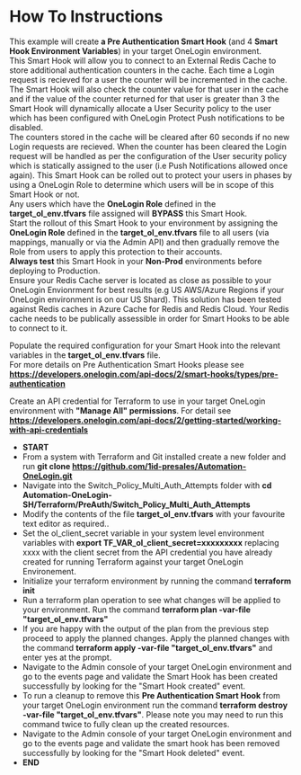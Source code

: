# How To Instructions

This example will create **a Pre Authentication Smart Hook** (and 4 **Smart Hook Environment Variables**) in your target OneLogin environment. <br>
This Smart Hook will allow you to connect to an External Redis Cache to store additional authentication counters in the cache. Each time a Login request is recieved for a user the counter will be incremented in the cache. <br>
The Smart Hook will also check the counter value for that user in the cache and if the value of the counter returned for that user is greater than 3 the Smart Hook will dynamically allocate a User Security policy to the user which has been configured with OneLogin Protect Push notifications to be disabled.<br> 
The counters stored in the cache will be cleared after 60 seconds if no new Login requests are recieved. When the counter has been cleared the Login request will be handled as per the configuration of the User security policy which is statically assigned to the user (i.e Push Notifications allowed once again). This Smart Hook can be rolled out to protect your users in phases by using a OneLogin Role to determine which users will be in scope of this Smart Hook or not. <br>
Any users which have the **OneLogin Role** defined in the **target_ol_env.tfvars** file assigned will **BYPASS** this Smart Hook. <br>
Start the rollout of this Smart Hook to your environment by assigning the **OneLogin Role** defined in the **target_ol_env.tfvars** file to all users (via mappings, manually or via the Admin API) and then gradually remove the Role from users to apply this protection to their accounts.    <br>
**Always test** this Smart Hook in your **Non-Prod** environments before deploying to Production. <br>
Ensure your Redis Cache server is located as close as possible to your OneLogin Envionrment for best results (e.g US AWS/Azure Regions if your OneLogin environment is on our US Shard). This solution has been tested against Redis caches in Azure Cache for Redis and Redis Cloud. Your Redis cache needs to be publically assessible in order for Smart Hooks to be able to connect to it.

Populate the required configuration for your Smart Hook into the relevant variables in the **target_ol_env.tfvars** file.<br>
For more details on Pre Authentication Smart Hooks please see **https://developers.onelogin.com/api-docs/2/smart-hooks/types/pre-authentication**

Create an API credential for Terraform to use in your target OneLogin environment with **"Manage All" permissions**. For detail see **https://developers.onelogin.com/api-docs/2/getting-started/working-with-api-credentials** 

- **START**
- From a system with Terraform and Git installed create a new folder and run **git clone https://github.com/1id-presales/Automation-OneLogin.git**
- Navigate into the Switch_Policy_Multi_Auth_Attempts folder with **cd Automation-OneLogin-SH/Terraform/PreAuth/Switch_Policy_Multi_Auth_Attempts**
- Modify the contents of the file **target_ol_env.tfvars** with your favourite text editor as required..
- Set the ol_client_secret variable in your system level environment variables with **export TF_VAR_ol_client_secret=xxxxxxxxx** replacing xxxx with the client secret from the API credential you have already created for running Terraform against your target OneLogin Environement.
- Initialize your terraform environment by running the command **terraform init**
- Run a terraform plan operation to see what changes will be applied to your environment. Run the command **terraform plan -var-file "target_ol_env.tfvars"**
- If you are happy with the output of the plan from the previous step proceed to apply the planned changes. Apply the planned changes with the command **terraform apply -var-file "target_ol_env.tfvars"** and enter yes at the prompt.
- Navigate to the Admin console of your target OneLogin environment and go to the events page and validate the Smart Hook has been created successfully by looking for the "Smart Hook created" event.
- To run a cleanup to remove this **Pre Authentication Smart Hook** from your target OneLogin environment run the command **terraform destroy -var-file "target_ol_env.tfvars"**. Please note you may need to run this command twice to fully clean up the created resources.
- Navigate to the Admin console of your target OneLogin environment and go to the events page and validate the smart hook has been removed successfully by looking for the "Smart Hook deleted" event.
- **END**
